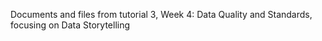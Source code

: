 Documents and files from tutorial 3, Week 4: Data Quality and Standards, focusing on Data Storytelling 

